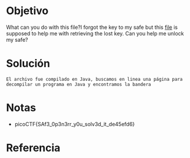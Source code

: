 # Objetivo
What can you do with this file?I forgot the key to my safe but this [file](https://artifacts.picoctf.net/c/289/SafeOpener.class) is supposed to help me with retrieving the lost key. Can you help me unlock my safe?
# Solución
```
El archivo fue compilado en Java, buscamos en linea una página para decompilar un programa en Java y encontramos la bandera
```
# Notas
- picoCTF{SAf3_0p3n3rr_y0u_solv3d_it_de45efd6}
# Referencia
